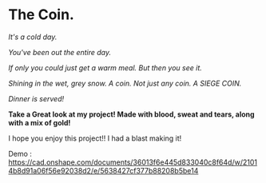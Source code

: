 # The Coin.

_It's a cold day._

_You've been out the entire day._

_If only you could just get a warm meal. But then you see it._ 

_Shining in the wet, grey snow. A coin. Not just any coin. A SIEGE COIN._

_Dinner is served!_

**Take a Great look at my project! Made with blood, sweat and tears, along with a mix of gold!**

I hope you enjoy this project!! I had a blast making it!

Demo : https://cad.onshape.com/documents/36013f6e445d833040c8f64d/w/21014b8d91a06f56e92038d2/e/5638427cf377b88208b5be14
